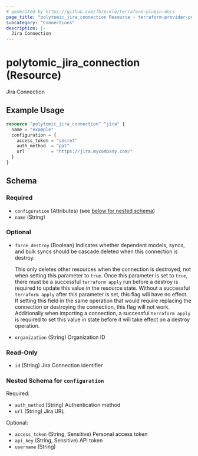 ```yaml
---
# generated by https://github.com/fbreckle/terraform-plugin-docs
page_title: "polytomic_jira_connection Resource - terraform-provider-polytomic"
subcategory: "Connections"
description: |-
  Jira Connection
---
```


# polytomic_jira_connection (Resource)

Jira Connection

## Example Usage

```terraform
resource "polytomic_jira_connection" "jira" {
  name = "example"
  configuration = {
    access_token = "secret"
    auth_method  = "pat"
    url          = "https://jira.mycompany.com/"
  }
}
```

<!-- schema generated by tfplugindocs -->
## Schema

### Required

- `configuration` (Attributes) (see [below for nested schema](#nestedatt--configuration))
- `name` (String)

### Optional

- `force_destroy` (Boolean) Indicates whether dependent models, syncs, and bulk syncs should be cascade
deleted when this connection is destroy.

  This only deletes other resources when the connection is destroyed, not when
setting this parameter to `true`. Once this parameter is set to `true`, there
must be a successful `terraform apply` run before a destroy is required to
update this value in the resource state. Without a successful `terraform apply`
after this parameter is set, this flag will have no effect. If setting this
field in the same operation that would require replacing the connection or
destroying the connection, this flag will not work. Additionally when importing
a connection, a successful `terraform apply` is required to set this value in
state before it will take effect on a destroy operation.
- `organization` (String) Organization ID

### Read-Only

- `id` (String) Jira Connection identifier

<a id="nestedatt--configuration"></a>
### Nested Schema for `configuration`

Required:

- `auth_method` (String) Authentication method
- `url` (String) Jira URL

Optional:

- `access_token` (String, Sensitive) Personal access token
- `api_key` (String, Sensitive) API token
- `username` (String)


